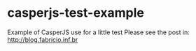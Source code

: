 # casperjs-test-example
Example of CasperJS use for a little test
Please see the post in: http://blog.fabricio.inf.br
